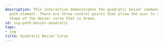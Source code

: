 ```yaml
---
description: This interactive demonstrates the quadratic bezier command for a SVG
  path element. There are three control points that allow the user to control the
  shape of the bezier curve that is drawn.
id: svg-path-bezier-quadratic
tags:
- svg
title: Quadratic Bezier Curve
---
```

